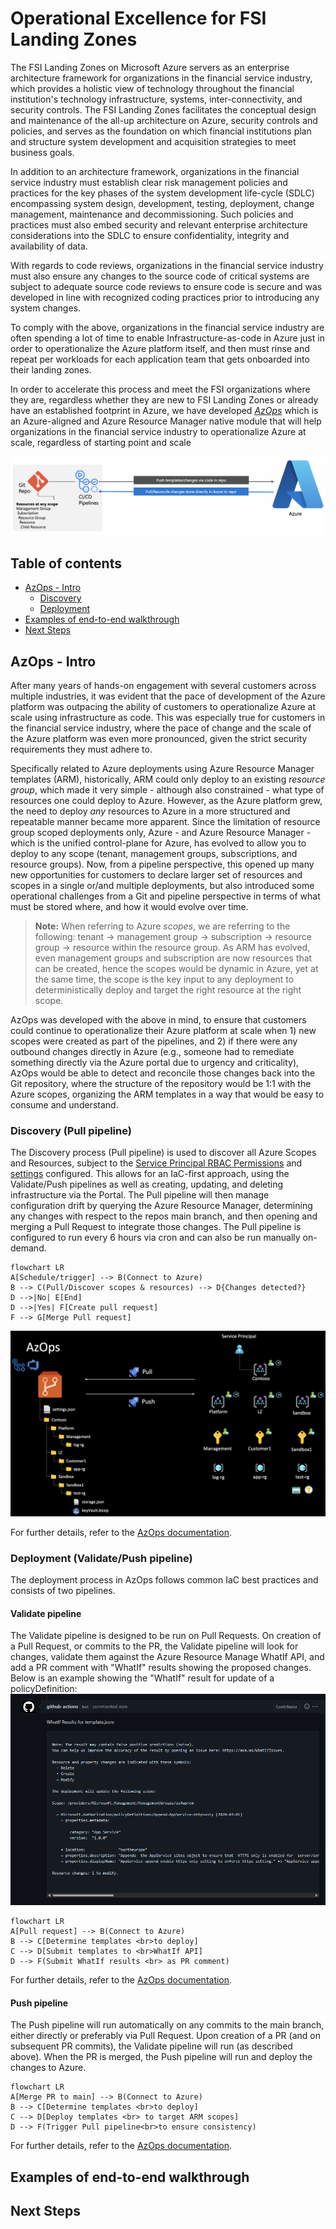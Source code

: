 # Operational Excellence for FSI Landing Zones

The FSI Landing Zones on Microsoft Azure servers as an enterprise architecture framework for organizations in the financial service industry, which provides a holistic view of technology throughout the financial institution's technology infrastructure, systems, inter-connectivity, and security controls. The FSI Landing Zones facilitates the conceptual design and maintenance of the all-up architecture on Azure, security controls and policies, and serves as the foundation on which financial institutions plan and structure system development and acquisition strategies to meet business goals.

In addition to an architecture framework, organizations in the financial service industry must establish clear risk management policies and practices for the key phases of the system development life-cycle (SDLC) encompassing system design, development, testing, deployment, change management, maintenance and decommissioning. Such policies and practices must also embed security and relevant enterprise architecture considerations into the SDLC to ensure confidentiality, integrity and availability of data.

With regards to code reviews, organizations in the financial service industry must also ensure any changes to the source code of critical systems are subject to adequate source code reviews to ensure code is secure and was developed in line with recognized coding practices prior to introducing any system changes.

To comply with the above, organizations in the financial service industry are often spending a lot of time to enable Infrastructure-as-code in Azure just in order to operationalize the Azure platform itself, and then must rinse and repeat per workloads for each application team that gets onboarded into their landing zones.

In order to accelerate this process and meet the FSI organizations where they are, regardless whether they are new to FSI Landing Zones or already have an established footprint in Azure, we have developed [*AzOps*](https://github.com/Azure/AzOps-Accelerator) which is an Azure-aligned and Azure Resource Manager native module that will help organizations in the financial service industry to operationalize Azure at scale, regardless of starting point and scale

![AzOps](../docs/azops.png)

## Table of contents

* [AzOps - Intro](#azops-intro)
  * [Discovery](#discovery)
  * [Deployment](#deployment)
* [Examples of end-to-end walkthrough](#examples-of-end-to-end-walkthrough)
* [Next Steps](#next-steps)

## AzOps - Intro

After many years of hands-on engagement with several customers across multiple industries, it was evident that the pace of development of the Azure platform was outpacing the ability of customers to operationalize Azure at scale using infrastructure as code. This was especially true for customers in the financial service industry, where the pace of change and the scale of the Azure platform was even more pronounced, given the strict security requirements they must adhere to.

Specifically related to Azure deployments using Azure Resource Manager templates (ARM), historically, ARM could only deploy to an existing *resource group*, which made it very simple - although also constrained - what type of resources one could deploy to Azure. However, as the Azure platform grew, the need to deploy *any* resources to Azure in a more structured and repeatable manner became more apparent. Since the limitation of resource group scoped deployments only, Azure - and Azure Resource Manager - which is the unified control-plane for Azure, has evolved to allow you to deploy to any scope (tenant, management groups, subscriptions, and resource groups). Now, from a pipeline perspective, this opened up many new opportunities for customers to declare larger set of resources and scopes in a single or/and multiple deployments, but also introduced some operational challenges from a Git and pipeline perspective in terms of what must be stored where, and how it would evolve over time.

> **Note:** When referring to Azure *scopes*, we are referring to the following: tenant -> management group -> subscription -> resource group -> resource within the resource group. As ARM has evolved, even management groups and subscription are now resources that can be created, hence the scopes would be dynamic in Azure, yet at the same time, the scope is the key input to any deployment to deterministically deploy and target the right resource at the right scope.

AzOps was developed with the above in mind, to ensure that customers could continue to operationalize their Azure platform at scale when 1) new scopes were created as part of the pipelines, and 2) if there were any outbound changes directly in Azure (e.g., someone had to remediate something directly via the Azure portal due to urgency and criticality), AzOps would be able to detect and reconcile those changes back into the Git repository, where the structure of the repository would be 1:1 with the Azure scopes, organizing the ARM templates in a way that would be easy to consume and understand.

### Discovery (Pull pipeline)

The Discovery process (Pull pipeline) is used to discover all Azure Scopes and Resources, subject to the [Service Principal RBAC Permissions](https://github.com/azure/azops/wiki/prerequisites) and [settings](https://github.com/azure/azops/wiki/settings) configured. This allows for an IaC-first approach, using the Validate/Push pipelines as well as creating, updating, and deleting infrastructure via the Portal. The Pull pipeline will then manage configuration drift by querying the Azure Resource Manager, determining any changes with respect to the repos main branch, and then opening and merging a Pull Request to integrate those changes.
The Pull pipeline is configured to run every 6 hours via cron and can also be run manually on-demand.

```mermaid
flowchart LR
A[Schedule/trigger] --> B(Connect to Azure)
B --> C(Pull/Discover scopes & resources) --> D{Changes detected?}
D -->|No| E[End]
D -->|Yes| F[Create pull request]
F --> G[Merge Pull request]
```

![AzOps and ARM](../docs/azops-arm.png)

For further details, refer to the [AzOps documentation](https://github.com/azure/azops/wiki/steps#pull).

### Deployment (Validate/Push pipeline)

The deployment process in AzOps follows common IaC best practices and consists of two pipelines.

#### Validate pipeline

The Validate pipeline is designed to be run on Pull Requests. On creation of a Pull Request, or commits to the PR, the Validate pipeline will look for changes, validate them against the Azure Resource Manage WhatIf API, and add a PR comment with "WhatIf" results showing the proposed changes. Below is an example showing the "WhatIf" result for update of a policyDefinition:
![Validate](../docs/policyDefinition_validate.png)

```mermaid
flowchart LR
A[Pull request] --> B(Connect to Azure)
B --> C[Determine templates <br>to deploy]
C --> D[Submit templates to <br>WhatIf API]
D --> F(Submit WhatIf results <br> as PR comment)
```

For further details, refer to the [AzOps documentation](https://github.com/azure/azops/wiki/steps#validate).

#### Push pipeline

The Push pipeline will run automatically on any commits to the main branch, either directly or preferably via Pull Request. Upon creation of a PR (and on subsequent PR commits), the Validate pipeline will run (as described above). When the PR is merged, the Push pipeline will run and deploy the changes to Azure.

```mermaid
flowchart LR
A[Merge PR to main] --> B(Connect to Azure)
B --> C[Determine templates <br>to deploy]
C --> D[Deploy templates <br> to target ARM scopes]
D --> F(Trigger Pull pipeline<br>to ensure consistency)
```

For further details, refer to the [AzOps documentation](https://github.com/azure/azops/wiki/steps#push).

## Examples of end-to-end walkthrough

## Next Steps
